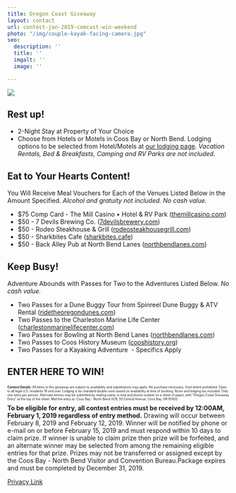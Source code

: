 ```yaml
---
title: Oregon Coast Giveaway
layout: contact
url: contest-jan-2019-comcast-win-weekend
photo: "/img/couple-kayak-facing-camera.jpg"
seo:
  description: ''
  title: ''
  imgalt: ''
  image: ''

---
```

![](/img/giveaway-header-jan-comcast.png)

## Rest up!

* 2-Night Stay at Property of Your Choice
* Choose from Hotels or Motels in Coos Bay or North Bend. Lodging options to be selected from Hotel/Motels at [our lodging page](/lodging). _Vacation Rentals, Bed & Breakfasts, Camping and RV Parks are not included._

<div class="margin-50px-top"></div>

## Eat to Your Hearts Content!

You Will Receive Meal Vouchers for Each of the Venues Listed Below in the Amount Specified. _Alcohol and gratuity not included. No cash value._

* $75 Comp Card - The Mill Casino • Hotel & RV Park ([themillcasino.com](https://www.themillcasino.com/))
* $50 - 7 Devils Brewing Co. ([7devilsbrewery.com](https://www.7devilsbrewery.com/ "https://www.7devilsbrewery.com/"))
* $50 - Rodeo Steakhouse & Grill ([rodeosteakhousegrill.com](https://www.rodeosteakhousegrill.com/ "https://www.rodeosteakhousegrill.com/"))
* $50 - Sharkbites Cafe ([sharkbites.cafe](http://www.sharkbites.cafe/ "http://www.sharkbites.cafe/"))
* $50 - Back Alley Pub at North Bend Lanes ([northbendlanes.com](https://northbendlanes.com/ "https://northbendlanes.com/"))

<div class="margin-50px-top"></div>

## Keep Busy!

Adventure Abounds with Passes for Two to the Adventures Listed Below. _No cash value._

* Two Passes for a Dune Buggy Tour from Spinreel Dune Buggy & ATV Rental ([ridetheoregondunes.com](https://www.ridetheoregondunes.com/ "https://www.ridetheoregondunes.com/"))
* Two Passes to the Charleston Marine Life Center ([charlestonmarinelifecenter.com](http://www.charlestonmarinelifecenter.com/ "http://www.charlestonmarinelifecenter.com/"))
* Two Passes for Bowling at North Bend Lanes ([northbendlanes.com](https://northbendlanes.com/ "https://northbendlanes.com/"))
* Two Passes to Coos History Museum ([cooshistory.org](https://cooshistory.org/ "https://cooshistory.org/"))
* Two Passes for a Kayaking Adventure  - Specifics Apply

<div class="margin-50px-top"></div>

## ENTER HERE TO WIN!

<script type="text/javascript" src="https://form.jotform.com/jsform/90134603954152"></script>

<div class="margin-50px-top"></div>

<p style="font-size:50%;">
<strong>Contest Details:</strong> All items in this giveaway are subject to availability and substitutions may apply. No purchase necessary. Void where prohibited. Open to all legal U.S. residents 18 and over. Lodging is for standard double room based on availability at time of booking. Room and lodging tax included. Only one entry per person. Alternate entries may be submitted by mailing name, e-mail and phone number on a sheet of paper, with “Oregon Coast Giveaway Entry” at the top of the sheet.  Mail the entry to: Coos Bay - North Bend VCB, 50 Central Avenue, Coos Bay, OR 97420.</p>

<div class="margin-50px-top"></div><strong>To be eligible for entry, all contest entries must be received by 12:00AM, February 1, 2019 regardless of entry method.</strong> Drawing will occur between February 8, 2019 and February 12, 2019. Winner will be notified by phone or e-mail on or before February 15, 2019 and must respond within 10 days to claim prize. If winner is unable to claim prize then prize will be forfeited, and an alternate winner may be selected from among the remaining eligible entries for that prize. Prizes may not be transferred or assigned except by the Coos Bay - North Bend Visitor and Convention Bureau.Package expires and must be completed by December 31, 2019.</p>

[Privacy Link](/privacy-policy)